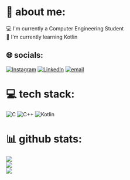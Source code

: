 # 💫 about me:
💻 I'm currently a Computer Engineering Student<br>🌱 I'm currently learning Kotlin


## 🌐 socials:
[![Instagram](https://img.shields.io/badge/Instagram-%23E4405F.svg?logo=Instagram&logoColor=white)](https://instagram.com/ahmt_erdem) [![LinkedIn](https://img.shields.io/badge/LinkedIn-%230077B5.svg?logo=linkedin&logoColor=white)](https://linkedin.com/in/ahmeterdm) [![email](https://img.shields.io/badge/Email-D14836?logo=gmail&logoColor=white)](mailto:ahmterdm14@gmail.com) 

# 💻 tech stack:
![C](https://img.shields.io/badge/c-%2300599C.svg?style=for-the-badge&logo=c&logoColor=white) ![C++](https://img.shields.io/badge/c++-%2300599C.svg?style=for-the-badge&logo=c%2B%2B&logoColor=white) ![Kotlin](https://img.shields.io/badge/kotlin-%237F52FF.svg?style=for-the-badge&logo=kotlin&logoColor=white)
# 📊 github stats:
![](https://github-readme-stats.vercel.app/api?username=ahmterdm&theme=dark&hide_border=false&include_all_commits=true&count_private=true)<br/>
![](https://github-readme-streak-stats.herokuapp.com/?user=ahmterdm&theme=dark&hide_border=false)<br/>
![](https://github-readme-stats.vercel.app/api/top-langs/?username=ahmterdm&theme=dark&hide_border=false&include_all_commits=true&count_private=true&layout=compact)

